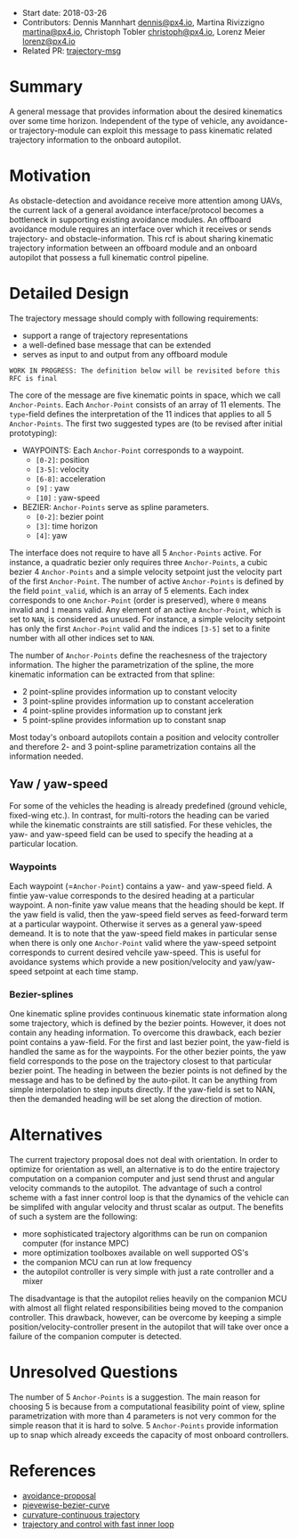   * Start date: 2018-03-26
  * Contributors: Dennis Mannhart <dennis@px4.io>, Martina Rivizzigno <martina@px4.io>, Christoph Tobler <christoph@px4.io>, Lorenz Meier <lorenz@px4.io>
  * Related PR: [trajectory-msg](https://github.com/mavlink/mavlink/pull/856)
 
# Summary

A general message that provides information about the desired kinematics over some time horizon. Independent of the type of vehicle, any avoidance- or trajectory-module can exploit this message to pass kinematic related trajectory
information to the onboard autopilot. 

  
# Motivation

As obstacle-detection and avoidance receive more attention among UAVs, the current lack of a general avoidance interface/protocol becomes a bottleneck in supporting existing avoidance modules. An offboard
avoidance module requires an interface over which it receives or sends trajectory- and obstacle-information. This rcf is about sharing kinematic trajectory information between an offboard module and an onboard 
autopilot that possess a full kinematic control pipeline.

# Detailed Design

The trajectory message should comply with following requirements:
* support a range of trajectory representations
* a well-defined base message that can be extended
* serves as input to and output from any offboard module

```
WORK IN PROGRESS: The definition below will be revisited before this RFC is final
```

The core of the message are five kinematic points in space, which we call `Anchor-Points`. Each `Anchor-Point` consists of an array of 11 elements. The `type`-field defines the interpretation of the 11 indices that 
applies to all 5 `Anchor-Points`. 
The first two suggested types are (to be revised after initial prototyping):

* WAYPOINTS: Each `Anchor-Point` corresponds to a waypoint.
  *	`[0-2]`: position
  * `[3-5]`: velocity
  * `[6-8]`: acceleration
  * `[9]`  : yaw
  * `[10]` : yaw-speed
* BEZIER: `Anchor-Points` serve as spline parameters.
  * `[0-2]`:  bezier point
  * `[3]`: time horizon 
  * `[4]`: yaw
  
The interface does not require to have all 5 `Anchor-Points` active. For instance, a quadratic bezier only requires three `Anchor-Points`, a cubic bezier 4 `Anchor-Points` and a simple velocity setpoint
just the velocity part of the first `Anchor-Point`. The number of active `Anchor-Points` is defined by the field `point_valid`, which is an array of 5 elements. Each index corresponds to one `Anchor-Point` (order is preserved), where
`0` means invalid and  `1` means valid. Any element of an active `Anchor-Point`, which is set to `NAN`, is considered as unused. For instance, a simple velocity setpoint has only the first `Anchor-Point` valid and the indices `[3-5]` set to
a finite number with all other indices set to `NAN`. 

The number of `Anchor-Points` define the reachesness of the trajectory information. The higher the parametrization of the spline, the more kinematic information can be extracted from that spline:
* 2 point-spline provides information up to constant velocity
* 3 point-spline provides information up to constant acceleration
* 4 point-spline provides information up to constant jerk
* 5 point-spline provides information up to constant snap

Most today's onboard autopilots contain a position and velocity controller and therefore 2- and 3 point-spline parametrization contains all the information needed.


## Yaw / yaw-speed 

For some of the vehicles the heading is already predefined (ground vehicle, fixed-wing etc.). In contrast, for multi-rotors the heading can be varied while the kinematic constraints are still satisfied. For these vehicles, the
yaw- and yaw-speed field can be used to specify the heading at a particular location.

### Waypoints

Each waypoint (=`Anchor-Point`) contains a yaw- and yaw-speed field. A fintie yaw-value corresponds to the desired heading at a particular waypoint. A non-finite yaw value means that the heading should be kept. 
If the yaw field is valid, then the yaw-speed field serves as feed-forward term at a particular waypoint. Otherwise it serves as a general yaw-speed demeand. It is to note that the yaw-speed field makes in particular
sense when there is only one `Anchor-Point` valid where the yaw-speed setpoint corresponds to current desired vehcile yaw-speed. This is useful for avoidance systems which provide a new position/velocity and yaw/yaw-speed 
setpoint at each time stamp. 

### Bezier-splines

One kinematic spline provides continuous kinematic state information along some trajectory, which is defined by the bezier points. However, it does not contain any heading information. To overcome this drawback, each bezier point contains
a yaw-field. For the first and last bezier point, the yaw-field is handled the same as for the waypoints. For the other bezier points, the yaw field corresponds to the pose on the trajectory closest to that particular bezier point. The heading in between the
bezier points is not defined by the message and has to be defined by the auto-pilot. It can be anything from simple interpolation to step inputs directly. If the yaw-field is set to NAN, then the demanded heading will be set along the direction of motion. 

# Alternatives

The current trajectory proposal does not deal with orientation. In order to optimize for orientation as well, an alternative is to do the entire trajectory computation on a companion computer and just send 
thrust and angular velocity commands to the autopilot. The advantage of such a control scheme with a fast inner control loop is that the dynamics of the vehicle can be simplifed with angular
velocity and thrust scalar as output. The benefits of such a system are the following:
* more sophisticated trajectory algorithms can be run on companion computer (for instance MPC)
* more optimization toolboxes available on well supported OS's
* the companion MCU can run at low frequency 
* the autopilot controller is very simple with just a rate controller and a mixer

The disadvantage is that the autopilot relies heavily on the companion MCU with almost all flight related responsibilities being moved to the companion controller. This drawback, however, can be overcome by keeping a simple
position/velocity-controller present in the autopilot that will take over once a failure of the companion computer is detected. 

# Unresolved Questions

The number of 5 `Anchor-Points` is a suggestion. The main reason for choosing 5 is because from a computational feasibility point of view, spline parametrization with more than 4 parameters is not very common for the simple reason that it is hard to solve. 
5 `Anchor-Points` provide information up to snap which already exceeds the capacity of most onboard controllers.

# References 
 * [avoidance-proposal](https://docs.google.com/document/d/1BQp1a6yszl9f6LDrxrkKUDDGyXxBs5C86BzvJwVbRrU/edit#heading=h.huol20joi641)
 * [pievewise-bezier-curve](https://users.soe.ucsc.edu/~elkaim/Documents/ChoiBezierChapter.pdf)
 * [curvature-continuous trajectory](http://citeseerx.ist.psu.edu/viewdoc/download?doi=10.1.1.294.6253&rep=rep1&type=pdf)
 * [trajectory and control with fast inner loop](http://flyingmachinearena.org/wp-content/publications/2011/hehn_dandrea_trajectory_generation_control.pdf)

